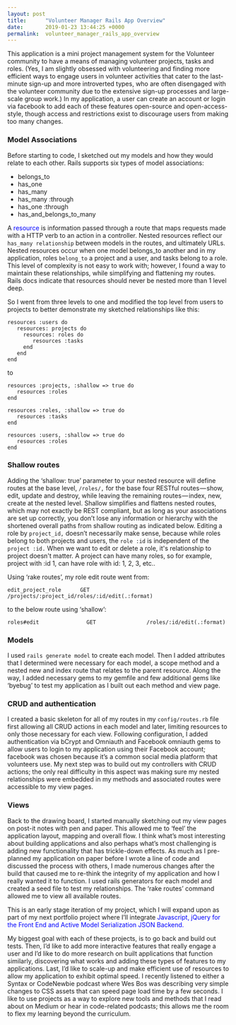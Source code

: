 ```yaml
---
layout: post
title:      "Volunteer Manager Rails App Overview"
date:       2019-01-23 13:44:25 +0000
permalink:  volunteer_manager_rails_app_overview
---
```



This application is a mini project management system for the Volunteer community to have a means of managing volunteer projects, tasks and roles. (Yes, I am slightly obsessed with volunteering and finding more efficient ways to engage users in volunteer activities that cater to the last-minute sign-up and more introverted types, who are often disengaged with the volunteer community due to the extensive sign-up processes and large-scale group work.) In my application, a user can create an account or login via facebook to add each of these features open-source and open-access-style, though access and restrictions exist to discourage users from making too many changes.  

### Model Associations

Before starting to code, I sketched out my models and how they would relate to each other. Rails supports six types of model associations: 
* belongs_to
* has_one
* has_many
* has_many :through
* has_one :through
* has_and_belongs_to_many

A <span style="color:blue">resource</span> is information passed through a route that maps requests made with a HTTP verb to an action in a controller. Nested resources reflect our ```has_many relationship``` between models in the routes, and ultimately URLs. Nested resources occur when one model belongs_to another and in my application, roles ```belong_to``` a project and a user, and tasks belong to a role. This level of complexity is not easy to work with; however, I found a way to maintain these relationships, while simplifying and flattening my routes. Rails docs indicate that resources should never be nested more than 1 level deep. 

So I went from three levels to one and modified the top level from users to projects to better demonstrate my sketched relationships like this:

```
resources :users do
   resources: projects do
     resources: roles do
        resources :tasks 
     end
   end
end
```
to
```
resources :projects, :shallow => true do
   resources :roles
end

resources :roles, :shallow => true do
   resources :tasks
end

resources :users, :shallow => true do
   resources :roles
end
```
### Shallow routes
Adding the ‘shallow: true’ parameter to your nested resource will define routes at the base level, ```/roles/,``` for the base four RESTful routes — show, edit, update and destroy, while leaving the remaining routes — index, new, create at the nested level. Shallow simplifies and flattens nested routes, which may not exactly be REST compliant, but as long as your associations are set up correctly, you don’t lose any information or hierarchy with the shortened overall paths from shallow routing as indicated below. Editing a role by ```project_id,``` doesn’t necessarily make sense, because while roles belong to both projects and users, the ```role :id``` is independent of the ```project :id.``` When we want to edit or delete a role, it's relationship to project doesn't matter. A project can have many roles, so for example, project with :id 1, can have role with id: 1, 2, 3, etc..

Using ‘rake routes’, my role edit route went from:
```
edit_project_role 	   GET               /projects/:project_id/roles/:id/edit(.:format)
```
to the below route using ‘shallow’:

```
roles#edit		         GET	            /roles/:id/edit(.:format)
```

### Models 
I used ```rails generate model``` to create each model. Then I added attributes that I determined were necessary for each model, a scope method and a nested new and index route that relates to the parent resource. Along the way, I added necessary gems to my gemfile and few additional gems like ‘byebug’ to test my application as I built out each method and view page. 

### CRUD and authentication
I created a basic skeleton for all of my routes in my ```config/routes.rb``` file first allowing all CRUD actions in each model and later, limiting resources to only those necessary for each view. Following configuration, I added authentication via bCrypt and Omniauth and Facebook omniauth gems to allow users to login to my application using their Facebook account; facebook was chosen because it’s a common social media platform that volunteers use. My next step was to build out my controllers with CRUD actions; the only real difficulty in this aspect was making sure my nested relationships were embedded in my methods and associated routes were accessible to my view pages.

### Views
Back to the drawing board, I started manually sketching out my view pages on post-it notes with pen and paper. This allowed me to ‘feel’ the application layout, mapping and overall flow. I think what’s most interesting about building applications and also perhaps what’s most challenging is adding new functionality that has trickle-down effects. As much as I pre-planned my application on paper before I wrote a line of code and discussed the process with others, I made numerous changes after the build that caused me to re-think the integrity of my application and how I really wanted it to function. I used rails generators for each model and created a seed file to test my relationships. The ‘rake routes’ command allowed me to view all available routes. 

This is an early stage iteration of my project, which I will expand upon as part of my next portfolio project where I’ll integrate <span style="color:blue">Javascript, jQuery for the Front End and Active Model Serialization JSON Backend.</span>  

My biggest goal with each of these projects, is to go back and build out tests. Then, I’d like to add more interactive features that really engage a user and I’d like to do more research on built applications that function similarly, discovering what works and adding these types of features to my applications. Last, I’d like to scale-up and make efficient use of resources to allow my application to exhibit optimal speed. I recently listened to either a Syntax or CodeNewbie podcast where Wes Bos was describing very simple changes to CSS assets that can speed page load time by a few seconds.  I like to use projects as a way to explore new tools and methods that I read about on Medium or hear in code-related podcasts; this allows me the room to flex my learning beyond the curriculum.

